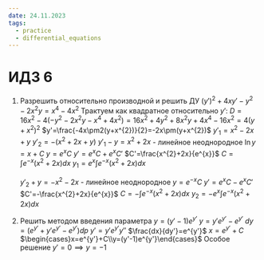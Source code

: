 ```yaml
---
date: 24.11.2023
tags:
  - practice
  - differential_equations
---
```

# ИДЗ 6
1. Разрешить относительно производной и решить ДУ
   $(y')^{2}+4xy'-y^{2}-2x^{2}y=x^{4}-4x^{2}$
   Трактуем как квадратное относительно $y'$:
   $D=16x^{2}-4(-y^{2}-2x^{2}y-x^{4}+4x^{2})=16x^{2}+4y^{2}+8x^{2}y+4x^{4}-16x^{2}=4(y+x^{2})^{2}$
   $y'=\frac{-4x\pm2(y+x^{2})}{2}=-2x\pm(y+x^{2})$
   $y'_{1}=x^{2}-2x+y$
   $y'_{2}=-(x^{2}+2x+y)$
   $y'_{1}-y=x^{2}+2x$ - линейное неоднородное
   $\ln{y}=x+C$
   $y=e^{x}C$
   $y'=e^{x}C+e^{x}C'$
   $C'=\frac{x^{2}+2x}{e^{x}}$
   $C=\int{e^{-x}(x^{2}+2x)dx}$
   $y_{1}=e^{x}\int{e^{-x}(x^{2}+2x)dx}$
   
   $y'_{2}+y=-x^{2}-2x$ - линейное неоднородное
   $y=e^{-x}C$
   $y'=e^{x}C-e^{x}C'$
   $C'=-\frac{x^{2}+2x}{e^{x}}$
   $C=-\int{e^{-x}(x^{2}+2x)dx}$
   $y_{2}=-e^{x}\int{e^{-x}(x^{2}+2x)dx}$
   
1. Решить методом введения параметра
   $y=(y'-1)e^{y'}$
   $y=y'e^{y'}-e^{y'}$
   $dy=(e^{y'}+y'e^{y'}-e^{y'})dp$
   $y'=y'e^{y'}y''$
   $\frac{dx}{dy'}=e^{y'}$
   $x=e^{y'}+C$
   $\begin{cases}x=e^{y'}+C\\y=(y'-1)e^{y'}\end{cases}$
   Особое решение
   $y'=0\implies y=-1$
   